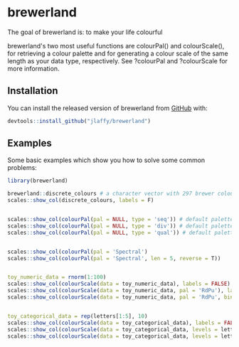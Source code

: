 # brewerland

<!-- badges: start -->
<!-- badges: end -->

The goal of brewerland is: to make your life colourful

brewerland's two most useful functions are colourPal() and colourScale(), for retrieving a colour palette and for generating a colour scale of the same length as your data type, respectively. See ?colourPal and ?colourScale for more information.


## Installation

You can install the released version of brewerland from [GitHub](https://CRAN.R-project.org) with:

``` r
devtools::install_github("jlaffy/brewerland")
```


## Examples

Some basic examples which show you how to solve some common problems:

``` r
library(brewerland)

brewerland::discrete_colours # a character vector with 297 brewer colours
scales::show_col(discrete_colours, labels = F)


scales::show_col(colourPal(pal = NULL, type = 'seq')) # default palette for continuous data is 'YlOrBr'
scales::show_col(colourPal(pal = NULL, type = 'div')) # default palette for divergent data is 'RdBu' (reversed)
scales::show_col(colourPal(pal = NULL, type = 'qual')) # default palette for qualitative/categorical data is 'Dark2'


scales::show_col(colourPal(pal = 'Spectral')
scales::show_col(colourPal(pal = 'Spectral', len = 5, reverse = T))


toy_numeric_data = rnorm(1:100)
scales::show_col(colourScale(data = toy_numeric_data), labels = FALSE)
scales::show_col(colourScale(data = toy_numeric_data, pal = 'RdPu'), labels = F) # different colour palette
scales::show_col(colourScale(data = toy_numeric_data, pal = 'RdPu', bin = T, bins = 3), labels = F) # data binned into 4 groups


toy_categorical_data = rep(letters[1:5], 10)
scales::show_col(colourScale(data = toy_categorical_data), labels = FALSE) # default palette for qualitative data is 'Dark2'
scales::show_col(colourScale(data = toy_categorical_data, levels = letters[5:1])
scales::show_col(colourScale(data = toy_categorical_data, levels = letters[5:1], pal = discrete_colours))
```








